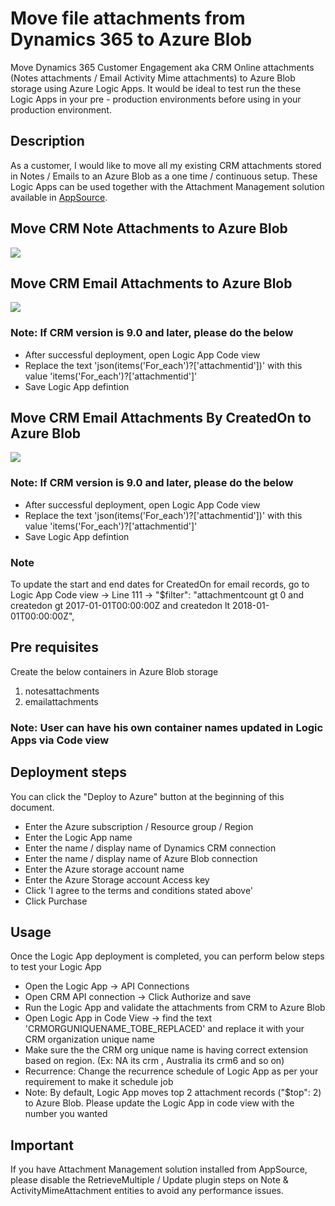 # Move file attachments from Dynamics 365 to Azure Blob

Move Dynamics 365 Customer Engagement aka CRM Online attachments (Notes attachments / Email Activity Mime attachments) to Azure Blob storage using Azure Logic Apps.
It would be ideal to test run the these Logic Apps in your pre - production environments before using in your production environment.

## Description

As a customer, I would like to move all my existing CRM attachments stored in Notes / Emails to an Azure Blob as a one time / continuous setup.
These Logic Apps can be used together with the Attachment Management solution available in <a href="https://appsource.microsoft.com/en-us/product/dynamics-365/microsoft_labs.96257e65-dbbe-43db-b775-77cf1609530c">AppSource</a>.

## Move CRM Note Attachments to Azure Blob

<a href="https://portal.azure.com/#create/Microsoft.Template/uri/https%3A%2F%2Fraw.githubusercontent.com%2Fanilvem1%2FLAMoveCRMAttachmentsToBlob%2Fmaster%2FLA-MoveCRMNote-AttachmentsToBlob.json" target="_blank"><img src="http://azuredeploy.net/deploybutton.png"/>
</a>

## Move CRM Email Attachments to Azure Blob

<a href="https://portal.azure.com/#create/Microsoft.Template/uri/https%3A%2F%2Fraw.githubusercontent.com%2Fanilvem1%2FLAMoveCRMAttachmentsToBlob%2Fmaster%2FLA-MoveCRMEmail-AttachmentsToBlob.json" target="_blank">
<img src="http://azuredeploy.net/deploybutton.png"/>
</a>

### Note: If CRM version is 9.0 and later, please do the below

- After successful deployment, open Logic App Code view
- Replace the text 'json(items('For_each')?['attachmentid'])' with this value 'items('For_each')?['attachmentid']'
- Save Logic App defintion

## Move CRM Email Attachments By CreatedOn to Azure Blob

<a href="https://portal.azure.com/#create/Microsoft.Template/uri/https%3A%2F%2Fraw.githubusercontent.com%2Fanilvem1%2FLAMoveCRMAttachmentsToBlob%2Fmaster%2FLA-MoveCRMEmailByDate-AttachmentsToBlob.json" target="_blank">
<img src="http://azuredeploy.net/deploybutton.png"/>
</a>

### Note: If CRM version is 9.0 and later, please do the below

- After successful deployment, open Logic App Code view
- Replace the text 'json(items('For_each')?['attachmentid'])' with this value 'items('For_each')?['attachmentid']'
- Save Logic App defintion

### Note

To update the start and end dates for CreatedOn for email records, go to Logic App Code view -> Line 111 -> "$filter": "attachmentcount gt 0 and createdon gt 2017-01-01T00:00:00Z and createdon lt 2018-01-01T00:00:00Z",

## Pre requisites

Create the below containers in Azure Blob storage
1) notesattachments
2) emailattachments

### Note: User can have his own container names updated in Logic Apps via Code view

## Deployment steps

You can click the "Deploy to Azure" button at the beginning of this document.

- Enter the Azure subscription / Resource group / Region
- Enter the Logic App name
- Enter the name / display name of Dynamics CRM connection
- Enter the name / display name of Azure Blob connection
- Enter the Azure storage account name
- Enter the Azure Storage account Access key
- Click 'I agree to the terms and conditions stated above'
- Click Purchase

## Usage

Once the Logic App deployment is completed, you can perform below steps to test your Logic App
- Open the Logic App -> API Connections
- Open CRM API connection -> Click Authorize and save
- Run the Logic App and validate the attachments from CRM to Azure Blob
- Open Logic App in Code View -> find the text 'CRMORGUNIQUENAME_TOBE_REPLACED' and replace it with your CRM organization unique name
- Make sure the the CRM org unique name is having correct extension based on region. (Ex: NA its crm , Australia its crm6 and so on)
- Recurrence: Change the recurrence schedule of Logic App as per your requirement to make it schedule job
- Note: By default, Logic App moves top 2 attachment records ("$top": 2) to Azure Blob. Please update the Logic App in code view with the number you wanted

## Important

If you have Attachment Management solution installed from AppSource, please disable the RetrieveMultiple / Update plugin steps on Note & ActivityMimeAttachment entities to avoid any performance issues.
